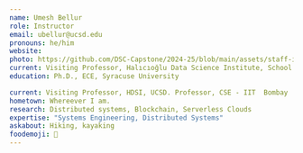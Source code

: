 ```yaml
---
name: Umesh Bellur
role: Instructor
email: ubellur@ucsd.edu
pronouns: he/him
website:
photo: https://github.com/DSC-Capstone/2024-25/blob/main/assets/staff-images/ub-highres-small.jpg
current: Visiting Professor, Halıcıoğlu Data Science Institute, School of Computing, Information and Data Science
education: Ph.D., ECE, Syracuse University

current: Visiting Professor, HDSI, UCSD. Professor, CSE - IIT  Bombay
hometown: Whereever I am. 
research: Distributed systems, Blockchain, Serverless Clouds
expertise: "Systems Engineering, Distributed Systems"
askabout: Hiking, kayaking
foodemoji: 🍞
---
```


